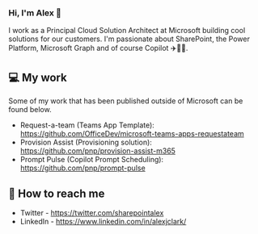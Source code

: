 ### Hi, I'm Alex 👋
<!--
**alexc-MSFT/alexc-MSFT** is a ✨ _special_ ✨ repository because its `README.md` (this file) appears on your GitHub profile.



- 🔭 I’m currently working on ...
- 🌱 I’m currently learning ...
- 👯 I’m looking to collaborate on ...
- 🤔 I’m looking for help with ...
- 💬 Ask me about ...
- 📫 How to reach me: ...
- 😄 Pronouns: ...
- ⚡ Fun fact: ...
-->

I work as a Principal Cloud Solution Architect at Microsoft building cool solutions for our customers. I'm passionate about SharePoint, the Power Platform, Microsoft Graph and of course Copilot ✈️🧑‍✈️.

## 💻 My work
Some of my work that has been published outside of Microsoft can be found below.
* Request-a-team (Teams App Template): https://github.com/OfficeDev/microsoft-teams-apps-requestateam
* Provision Assist (Provisioning solution): https://github.com/pnp/provision-assist-m365
* Prompt Pulse (Copilot Prompt Scheduling): https://github.com/pnp/prompt-pulse

## 📧 How to reach me
* Twitter - https://twitter.com/sharepointalex
* LinkedIn - https://www.linkedin.com/in/alexjclark/
